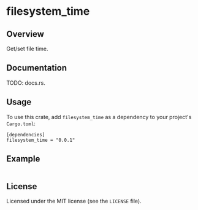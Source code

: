 # filesystem_time

## Overview

Get/set file time.

## Documentation

TODO: docs.rs.

## Usage

To use this crate, add `filesystem_time` as a dependency to your project's `Cargo.toml`:

```
[dependencies]
filesystem_time = "0.0.1"
```

## Example

```rust,no_run

```

## License

Licensed under the MIT license (see the `LICENSE` file).
